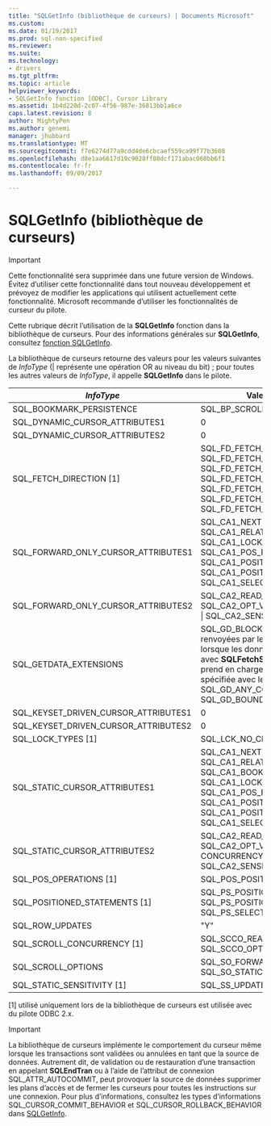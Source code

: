 ```yaml
---
title: "SQLGetInfo (bibliothèque de curseurs) | Documents Microsoft"
ms.custom: 
ms.date: 01/19/2017
ms.prod: sql-non-specified
ms.reviewer: 
ms.suite: 
ms.technology:
- drivers
ms.tgt_pltfrm: 
ms.topic: article
helpviewer_keywords:
- SQLGetInfo function [ODBC], Cursor Library
ms.assetid: 1b4d220d-2c07-4f56-987e-36813bb1a6ce
caps.latest.revision: 8
author: MightyPen
ms.author: genemi
manager: jhubbard
ms.translationtype: MT
ms.sourcegitcommit: f7e6274d77a9cdd4de6cbcaef559ca99f77b3608
ms.openlocfilehash: d8e1aa6617d19c9028ff08dcf171abac060bb6f1
ms.contentlocale: fr-fr
ms.lasthandoff: 09/09/2017

---
```

# <a name="sqlgetinfo-cursor-library"></a>SQLGetInfo (bibliothèque de curseurs)
> [!IMPORTANT]  
>  Cette fonctionnalité sera supprimée dans une future version de Windows. Évitez d’utiliser cette fonctionnalité dans tout nouveau développement et prévoyez de modifier les applications qui utilisent actuellement cette fonctionnalité. Microsoft recommande d’utiliser les fonctionnalités de curseur du pilote.  
  
 Cette rubrique décrit l’utilisation de la **SQLGetInfo** fonction dans la bibliothèque de curseurs. Pour des informations générales sur **SQLGetInfo**, consultez [fonction SQLGetInfo](../../../odbc/reference/syntax/sqlgetinfo-function.md).  
  
 La bibliothèque de curseurs retourne des valeurs pour les valeurs suivantes de *InfoType* (&#124; représente une opération OR au niveau du bit) ; pour toutes les autres valeurs de *InfoType*, il appelle **SQLGetInfo** dans le pilote.  
  
|*InfoType*|Valeur renvoyée|  
|----------------|--------------------|  
|SQL_BOOKMARK_PERSISTENCE|SQL_BP_SCROLL|  
|SQL_DYNAMIC_CURSOR_ATTRIBUTES1|0|  
|SQL_DYNAMIC_CURSOR_ATTRIBUTES2|0|  
|SQL_FETCH_DIRECTION [1]|SQL_FD_FETCH_LAST &#124; SQL_FD_FETCH_BOOKMARK &#124; SQL_FD_FETCH_ABSOLUTE &#124; SQL_FD_FETCH_NEXT &#124; SQL_FD_FETCH_PRIOR &#124; SQL_FD_FETCH_RELATIVE &#124; SQL_FD_FETCH_BOOKMARK|  
|SQL_FORWARD_ONLY_CURSOR_ATTRIBUTES1|SQL_CA1_NEXT &#124; SQL_CA1_ABSOLUTE &#124; SQL_CA1_RELATIVE &#124; SQL_CA1_LOCK_NO_CHANGE &#124; SQL_CA1_POS_POSITION &#124; SQL_CA1_POSITIONED_DELETE &#124; SQL_CA1_POSITIONED_UPDATE &#124; SQL_CA1_SELECT_FOR_UPDATE|  
|SQL_FORWARD_ONLY_CURSOR_ATTRIBUTES2|SQL_CA2_READ_ONLY_CONCUR &#124; SQL_CA2_OPT_VALUES_CONCURRENCY &#124; SQL_CA2_SENSITIVITY_UPDATES|  
|SQL_GETDATA_EXTENSIONS|SQL_GD_BLOCK &#124; toutes les valeurs renvoyées par le pilote **Remarque :** lorsque les données sont récupérées avec **SQLFetchScroll**, **SQLGetData** prend en charge la fonctionnalité spécifiée avec les masques de bits SQL_GD_ANY_COLUMN et SQL_GD_BOUND.|  
|SQL_KEYSET_DRIVEN_CURSOR_ATTRIBUTES1|0|  
|SQL_KEYSET_DRIVEN_CURSOR_ATTRIBUTES2|0|  
|SQL_LOCK_TYPES [1]|SQL_LCK_NO_CHANGE|  
|SQL_STATIC_CURSOR_ATTRIBUTES1|SQL_CA1_NEXT &#124; SQL_CA1_ABSOLUTE &#124; SQL_CA1_RELATIVE &#124; SQL_CA1_BOOKMARK &#124; SQL_CA1_LOCK_NO_CHANGE &#124; SQL_CA1_POS_POSITION &#124; SQL_CA1_POSITIONED_DELETE &#124; SQL_CA1_POSITIONED_UPDATE &#124; SQL_CA1_SELECT_FOR_UPDATE|  
|SQL_STATIC_CURSOR_ATTRIBUTES2|SQL_CA2_READ_ONLY_CONCUR &#124; SQL_CA2_OPT_VALUES_ CONCURRENCY &#124; SQL_CA2_SENSITIVITY_UPDATES|  
|SQL_POS_OPERATIONS [1]|SQL_POS_POSITION|  
|SQL_POSITIONED_STATEMENTS [1]|SQL_PS_POSITIONED_DELETE &#124; SQL_PS_POSITIONED_UPDATE &#124; SQL_PS_SELECT_FOR_UPDATE|  
|SQL_ROW_UPDATES|"Y"|  
|SQL_SCROLL_CONCURRENCY [1]|SQL_SCCO_READ_ONLY &#124; SQL_SCCO_OPT_VALUES|  
|SQL_SCROLL_OPTIONS|SQL_SO_FORWARD_ONLY &#124; SQL_SO_STATIC|  
|SQL_STATIC_SENSITIVITY [1]|SQL_SS_UPDATES|  
  
 [1] utilisé uniquement lors de la bibliothèque de curseurs est utilisée avec du pilote ODBC 2.x.  
  
> [!IMPORTANT]  
>  La bibliothèque de curseurs implémente le comportement du curseur même lorsque les transactions sont validées ou annulées en tant que la source de données. Autrement dit, de validation ou de restauration d’une transaction en appelant **SQLEndTran** ou à l’aide de l’attribut de connexion SQL_ATTR_AUTOCOMMIT, peut provoquer la source de données supprimer les plans d’accès et de fermer les curseurs pour toutes les instructions sur une connexion. Pour plus d’informations, consultez les types d’informations SQL_CURSOR_COMMIT_BEHAVIOR et SQL_CURSOR_ROLLBACK_BEHAVIOR dans [SQLGetInfo](../../../odbc/reference/syntax/sqlgetinfo-function.md).

